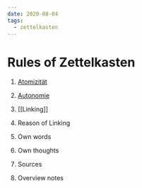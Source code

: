 ```yaml
---
date: 2020-08-04
tags:
  - zettelkasten
---
```


# Rules of Zettelkasten

1. [Atomizität](https://zettelkasten.de/posts/create-zettel-from-reading-notes/)

1. [Autonomie](https://omxi.se/2015-06-21-living-with-a-zettelkasten.html)

1. [[Linking]]

1. Reason of Linking

1. Own words

1. Own thoughts

1. Sources

1. Overview notes
